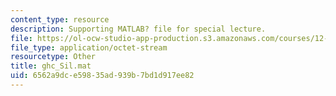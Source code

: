 ```yaml
---
content_type: resource
description: Supporting MATLAB? file for special lecture.
file: https://ol-ocw-studio-app-production.s3.amazonaws.com/courses/12-808-introduction-to-observational-physical-oceanography-fall-2004/6562a9dce59835ad939b7bd1d917ee82_ghc_Sil.mat
file_type: application/octet-stream
resourcetype: Other
title: ghc_Sil.mat
uid: 6562a9dc-e598-35ad-939b-7bd1d917ee82
---
```

